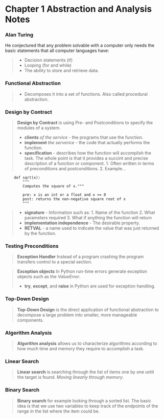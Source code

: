 # Chapter 1 Abstraction and Analysis Notes

### Alan Turing 
He conjectured that any problem solvable with a computer only needs the
basic statements that all computer languages have: 
> - Decision statements (if)
> - Looping (for and while)
> - The ability to store and retrieve data.

### Functional Abstraction
> - Decomposes it into a set of functions. Also called procedural abstraction.

### Design by Contract
> **Design by Contract** is using Pre- and Postconditions to specify the modules of a system.
> - **clients** *of the service* - the programs that use the function.
> - **implement** *the serverice* - the code that actually performs the function.
> - **specification** - describes how the function will accomplish the task. The whole point     is that it provides a succint and precise description of a function or component.
        1. Often written in terms of preconditions and postconditions.
        2. Example...

        def sqrt(x):
            """
            Computes the square of x."""

            pre: x is an int or a float and x >= 0
            post: returns the non-negative square root of x
            """
> - **signature** - Information such as:
        1. Name of the function
        2. What parameters required
        3. What if anything the function will return
> - **implementation independence** - The desirable property.
> - **RETVAL** - a name used to indicate the value that was just returned by the function.

### Testing Preconditions
> **Exception Handler** Instead of a program crashing the program transfers control to a special section.

> **Exception objects** In Python run-time errors generate exception objects such as the *ValueError*.
> - **try**, **except**, and **raise** in Python are used for exception handling.

### Top-Down Design
> **Top-Down Design** is the direct application of functional abstraction to decompose a large problem into smaller, more manageable components.

### Algorithm Analysis 
> **Algorithm analysis** allows us to characterize algorithms according to how much time and memory they require to accomplish a task.

### Linear Search
> **Linear search** is searching through the list of items one by one until the target is found. *Moving linearly through memory*.

### Binary Search
> **Binary search** for example looking through a sorted list. The basic idea is that we use two variables to keep track of the endpoints of the range in the list where the item could be.
